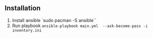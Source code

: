## Installation
1. Install ansible `sudo pacman -S ansible``
2. Run playbook `ansible-playbook main.yml  --ask-become-pass -i inventory.ini`